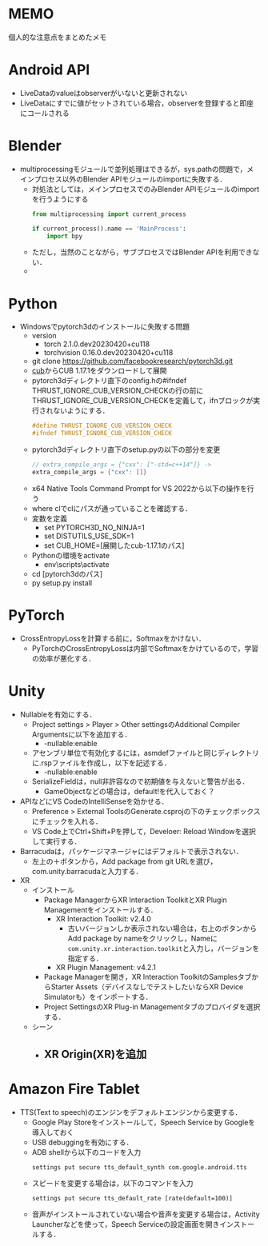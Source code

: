 <h1>MEMO</h1>
個人的な注意点をまとめたメモ

# Android API
- LiveDataのvalueはobserverがいないと更新されない
- LiveDataにすでに値がセットされている場合，observerを登録すると即座にコールされる

# Blender
- multiprocessingモジュールで並列処理はできるが，sys.pathの問題で，メインプロセス以外のBlender APIモジュールのimportに失敗する．
    - 対処法としては，メインプロセスでのみBlender APIモジュールのimportを行うようにする
        ```Python
        from multiprocessing import current_process

        if current_process().name == 'MainProcess':
            import bpy
        ```
    - ただし，当然のことながら，サブプロセスではBlender APIを利用できない．
    - 
# Python
- Windowsでpytorch3dのインストールに失敗する問題
    - version
        - torch 2.1.0.dev20230420+cu118
        - torchvision 0.16.0.dev20230420+cu118
    - git clone https://github.com/facebookresearch/pytorch3d.git
    - [cub](https://github.com/NVIDIA/cub/releases)からCUB 1.17.1をダウンロードして展開
    - pytorch3dディレクトリ直下のconfig.hの#ifndef THRUST_IGNORE_CUB_VERSION_CHECKの行の前にTHRUST_IGNORE_CUB_VERSION_CHECKを定義して，ifnブロックが実行されないようにする．
        ```c
        #define THRUST_IGNORE_CUB_VERSION_CHECK
        #ifndef THRUST_IGNORE_CUB_VERSION_CHECK
        ```
    - pytorch3dディレクトリ直下のsetup.pyの以下の部分を変更
        ```cpp
        // extra_compile_args = {"cxx": ["-std=c++14"]} ->
        extra_compile_args = {"cxx": []}
        ```
    - x64 Native Tools Command Prompt for VS 2022から以下の操作を行う
    - where clでclにパスが通っていることを確認する．
    - 変数を定義
        - set PYTORCH3D_NO_NINJA=1
        - set DISTUTILS_USE_SDK=1
        - set CUB_HOME=[展開したcub-1.17.1のパス]
    - Pythonの環境をactivate
        - env\scripts\activate
    - cd [pytorch3dのパス]
    - py setup.py install

# PyTorch
- CrossEntropyLossを計算する前に，Softmaxをかけない．
    - PyTorchのCrossEntropyLossは内部でSoftmaxをかけているので，学習の効率が悪化する．

# Unity
- Nullableを有効にする．
    - Project settings > Player > Other settingsのAdditional Compiler Argumentsに以下を追加する．
        - -nullable:enable
    - アセンブリ単位で有効化するには，asmdefファイルと同じディレクトリに.rspファイルを作成し，以下を記述する．
        - -nullable:enable
    - SerializeFieldは，null非許容なので初期値を与えないと警告が出る．
        - GameObjectなどの場合は，default!を代入しておく？
- APIなどにVS CodeのIntelliSenseを効かせる．
    - Preference > External ToolsのGenerate.csprojの下のチェックボックスにチェックを入れる．
    - VS Code上でCtrl+Shift+Pを押して，Develoer: Reload Windowを選択して実行する．
- Barracudaは，パッケージマネージャにはデフォルトで表示されない．
    - 左上の＋ボタンから，Add package from git URLを選び，com.unity.barracudaと入力する．
- XR
    - インストール
        - Package ManagerからXR Interaction ToolkitとXR Plugin Managementをインストールする．
            - XR Interaction Toolkit: v2.4.0
                - 古いバージョンしか表示されない場合は，右上のボタンからAdd package by nameをクリックし，Nameに`com.unity.xr.interaction.toolkit`と入力し，バージョンを指定する．
            - XR Plugin Management: v4.2.1
        - Package Managerを開き，XR Interaction ToolkitのSamplesタブからStarter Assets（デバイスなしでテストしたいならXR Device Simulatorも）をインポートする．
        - Project SettingsのXR Plug-in Managementタブのプロバイダを選択する．
    - シーン
        - XR Origin(XR)を追加
            - 
 
# Amazon Fire Tablet
- TTS(Text to speech)のエンジンをデフォルトエンジンから変更する．
    - Google Play Storeをインストールして，Speech Service by Googleを導入しておく
    - USB debuggingを有効にする．
    - ADB shellから以下のコードを入力
      ```
      settings put secure tts_default_synth com.google.android.tts
      ```
    - スピードを変更する場合は，以下のコマンドを入力
      ```
      settings put secure tts_default_rate [rate(default=100)]
      ```
    - 音声がインストールされていない場合や音声を変更する場合は，Activity Launcherなどを使って，Speech Serviceの設定画面を開きインストールする．
